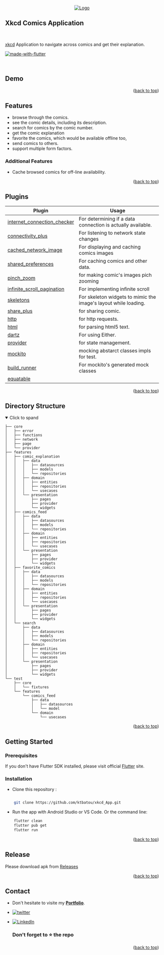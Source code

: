 <a name="readme-top"></a>

<!-- PROJECT LOGO -->
<br />
<div align="center">
  <a href="https://github.com/ktbatou/xkcd_App">
    <img src="https://docs.google.com/uc?export=download&id=1rLIEGga7rSnvRsoTkJvbrskloYYKIn4m" alt="Logo">
  </a>
</div>
<h2 align="left">Xkcd  Comics Application</h2>
</br>
<!-- PROJECT LOGO -->


  <p align="left">
   <a href= "https://xkcd.com/">xkcd</a> Application to navigate across comics and get their explanation.  
   </p>
   
   [![made-with-flutter](https://img.shields.io/badge/Made%20with-Flutter-1f425f.svg)](https://flutter.dev/)  
   
</br>



<!-- ABOUT THE PROJECT -->
## Demo



<p align="right">(<a href="#readme-top">back to top</a>)</p>

<!-- Features -->
## Features

-	browse through the comics.
-   see the comic details, including its description.
-   search for comics by the comic number.
-   get the comic explanation
-   favorite the comics, which would be available offline too,
-   send comics to others.
-   support multiple form factors.
### Additional Features
- Cache browsed comics for off-line availability.

<p align="right">(<a href="#readme-top">back to top</a>)</p>

<!-- Plugins -->
## Plugins


Plugin | Usage
------------ | -------------
[internet_connection_checker](https://pub.dev/packages/internet_connection_checker) | For determining if a data connection is actually available.
[connectivity_plus](https://pub.dev/packages/connectivity_plus) | For listening to network state changes
[cached_network_image](https://pub.dev/packages/cached_network_image) | For displaying and caching comics images
[shared_preferences](https://pub.dev/packages/shared_preferences) | For caching comics and other data.
[pinch_zoom](https://pub.dev/packages/pinch_zoom) |for making comic's images pich zooming
[infinite_scroll_pagination](https://pub.dev/packages/infinite_scroll_pagination) | For implementing infinite scroll
[skeletons](https://pub.dev/packages/skeletons) | For skeleton widgets to mimic the image's layout while loading.
[share_plus](https://pub.dev/packages/intl) | for sharing comic.
[http](https://pub.dev/packages/http) | for http requests.
[html](https://pub.dev/packages/html) | for parsing html5 text.
[dartz](https://pub.dev/packages/dartz) | For using Either.
[provider](https://pub.dev/packages/provider) | for state management.
[mockito](https://pub.dev/packages/mockito) | mocking abstarct classes impls for test.
[build_runner](https://pub.dev/packages/build_runner) | For mockito's generated mock classes
[equatable](https://pub.dev/packages/equatable) | 

<p align="right">(<a href="#readme-top">back to top</a>)</p>

<!--  Directory Structure -->

## Directory Structure
<details open>
 <summary>Click to spand</summary>
 
```
├── core
│   ├── error
│   ├── functions
│   ├── network
│   ├── page
│   └── provider
├── features
│   ├── comic_explanation
│   │   ├── data
│   │   │   ├── datasources
│   │   │   ├── models
│   │   │   └── repositories
│   │   ├── domain
│   │   │   ├── entities
│   │   │   ├── repositories
│   │   │   └── usecases
│   │   └── presentation
│   │       ├── pages
│   │       ├── provider
│   │       └── widgets
│   ├── comics_feed
│   │   ├── data
│   │   │   ├── datasources
│   │   │   ├── models
│   │   │   └── repositories
│   │   ├── domain
│   │   │   ├── entities
│   │   │   ├── repositories
│   │   │   └── usecases
│   │   └── presentation
│   │       ├── pages
│   │       ├── provider
│   │       └── widgets
│   ├── favorite_comics
│   │   ├── data
│   │   │   ├── datasources
│   │   │   ├── models
│   │   │   └── repositories
│   │   ├── domain
│   │   │   ├── entities
│   │   │   ├── repositories
│   │   │   └── usecases
│   │   └── presentation
│   │       ├── pages
│   │       ├── provider
│   │       └── widgets
│   └── search
│       ├── data
│       │   ├── datasources
│       │   ├── models
│       │   └── repositories
│       ├── domain
│       │   ├── entities
│       │   ├── repositories
│       │   └── usecases
│       └── presentation
│           ├── pages
│           ├── provider
│           └── widgets
└── test
    ├── core
    │   └── fixtures
    └── features
        └── comics_feed
            ├── data
            │   ├── datasources
            │   └── model
            └── domain
                └── usecases
```
</details>
<p align="right">(<a href="#readme-top">back to top</a>)</p>


<!-- GETTING STARTED -->

##  Getting Started

###  Prerequisites
  If you don't have Flutter SDK installed, please visit official  [Flutter](https://flutter.dev/)  site.
###  Installation

* Clone this repository :

```sh

	git clone https://github.com/ktbatou/xkcd_App.git

```

* Run the app with Android Studio or VS Code. Or the command line:

```sh
	flutter clean
	flutter pub get
	flutter run
```

<p align="right">(<a href="#readme-top">back to top</a>)</p>

<!-- Realease -->
## Release

Please download apk from  [Releases](https://github.com/ktbatou/xkcd_App/releases) 

<p align="right">(<a href="#readme-top">back to top</a>)</p>

<!-- CONTACT -->
## Contact

- Don't hesitate to visite my <strong>[Portfolio](https://ktbatou.tech/)</strong>.
-  [![twitter][twitter-shield]][twitter-url]
- [![LinkedIn][linkedin-shield]][linkedin-url]


  ### Don't forget to :star: the repo

<p align="right">(<a href="#readme-top">back to top</a>)</p>


<!-- MARKDOWN LINKS & IMAGES -->
<!-- https://www.markdownguide.org/basic-syntax/#reference-style-links -->

[twitter-shield]: 
https://img.shields.io/badge/Twitter-1DA1F2?style=for-the-badge&logo=twitter&logoColor=white
[twitter-url]: https://twitter.com/Kaoutar_TBATOU

[linkedin-shield]: https://img.shields.io/badge/LinkedIn-0077B5?style=for-the-badge&logo=linkedin&logoColor=white
[linkedin-url]: https://www.linkedin.com/in/ktbatou/
